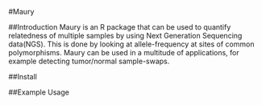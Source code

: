 #Maury

##Introduction
Maury is an R package that can be used to quantify relatedness of
multiple samples by using Next Generation Sequencing data(NGS).
This is done by looking at allele-frequency at sites of
common polymorphisms. Maury can be used in a multitude
of applications, for example detecting tumor/normal
sample-swaps.


##Install


##Example Usage

